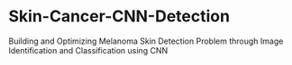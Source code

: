 # Skin-Cancer-CNN-Detection
Building and Optimizing Melanoma Skin Detection Problem through Image Identification and Classification using CNN
